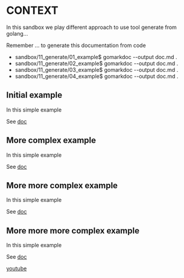 # CONTEXT
In this sandbox we play different approach to use tool generate from golang...

Remember ... to generate this documentation from code
- sandbox/11_generate/01_example$ gomarkdoc --output doc.md .
- sandbox/11_generate/02_example$ gomarkdoc --output doc.md .
- sandbox/11_generate/03_example$ gomarkdoc --output doc.md .
- sandbox/11_generate/04_example$ gomarkdoc --output doc.md .

## Initial example
In this simple example

See [doc](01_example/doc.md)

## More complex example
In this simple example

See [doc](02_example/doc.md)

## More more complex example
In this simple example

See [doc](03_example/doc.md)

## More more more complex example
In this simple example

See [doc](04_example/doc.md)


[youtube](...)
